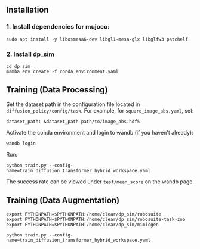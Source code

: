 ## Installation

### 1. Install dependencies for mujoco:

```console
sudo apt install -y libosmesa6-dev libgl1-mesa-glx libglfw3 patchelf
```

### 2. Install dp_sim

```console
cd dp_sim
mamba env create -f conda_environment.yaml
```

## Training (Data Processing)

Set the dataset path in the configuration file located in `diffusion_policy/config/task`. For example, for `square_image_abs.yaml`, set:

```console
dataset_path: &dataset_path path/to/image_abs.hdf5
```

Activate the conda environment and login to wandb (if you haven't already):

```console
wandb login
```

Run:

```console
python train.py --config-name=train_diffusion_transformer_hybrid_workspace.yaml
```

The success rate can be viewed under `test/mean_score` on the wandb page.

## Training (Data Augmentation)

```console
export PYTHONPATH=$PYTHONPATH:/home/clear/dp_sim/robosuite
export PYTHONPATH=$PYTHONPATH:/home/clear/dp_sim/robosuite-task-zoo
export PYTHONPATH=$PYTHONPATH:/home/clear/dp_sim/mimicgen
```

```console
python train.py --config-name=train_diffusion_transformer_hybrid_workspace.yaml
```
